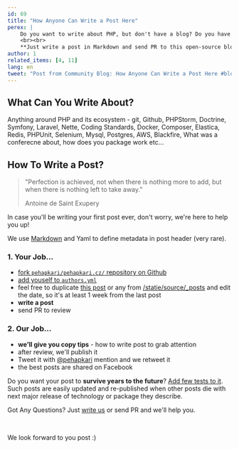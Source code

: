 ```yaml
---
id: 69
title: "How Anyone Can Write a Post Here"
perex: |
    Do you want to write about PHP, but don't have a blog? Do you have some ideas you'd like to share, but don't have time and know-how to spread them over social networks? Do you want to share your ideas to hunders of listening programmers?
    <br><br>
    **Just write a post in Markdown and send PR to this open-source blog.**
author: 1
related_items: [4, 11]
lang: en
tweet: "Post from Community Blog: How Anyone Can Write a Post Here #blogging #open"
---
```


## What Can You Write About?

Anything around PHP and its ecosystem - git, Github, PHPStorm, Doctrine, Symfony, Laravel, Nette, Coding Standards, Docker, Composer, Elastica, Redis, PHPUnit, Selenium, Mysql, Postgres, AWS, Blackfire, What was a conferecne about, how does you package work etc...

## How To Write a Post?

<blockquote class="blockquote mb-5 mt-5 text-center">
    <p>"Perfection is achieved, not when there is nothing more to add, but when there is nothing left to take away."</p>
    <p class="blockquote-footer">Antoine de Saint Exupery</p>
</blockquote>

In case you'll be writing your first post ever, don't worry, we're here to help you up!

We use [Markdown](https://guides.github.com/features/mastering-markdown/#examples) and Yaml to define metadata in post header (very rare).

### 1. Your Job...

- [fork `pehapkari/pehapkari.cz/` repository on Github](https://github.com/pehapkari/pehapkari.cz/)
- [add youself to `authors.yml`](https://github.com/pehapkari/pehapkari.cz/blob/master/config/_data/authors.yaml)
- feel free to duplicate [this post](https://github.com/pehapkari/pehapkari.cz/blob/master/statie/source/_posts/2018/2018-04-11-how-anyone-can-write-a-post-here.md) or any from [/statie/source/_posts](https://github.com/pehapkari/pehapkari.cz/tree/master/statie/source/_posts) and edit the date, so it's at least 1 week from the last post
- **write a post**
- send PR to review

### 2. Our Job...

- **we'll give you copy tips** - how to write post to grab attention
- after review, we'll publish it
- Tweet it with [@pehapkari](https://twitter.com/pehapkari) mention and we retweet it
- the best posts are shared on Facebook


Do you want your post to **survive years to the future**? [Add few tests to it](/blog/2017/01/12/why-articles-with-code-examples-should-be-CI-tested/). Such posts are easily updated and re-published when other posts die with next major release of technology or package they describe.

Got Any Questions? Just [write us](mailto:tomas@pehpkari.cz) or send PR and we'll help you.

<br>

We look forward to you post :)
